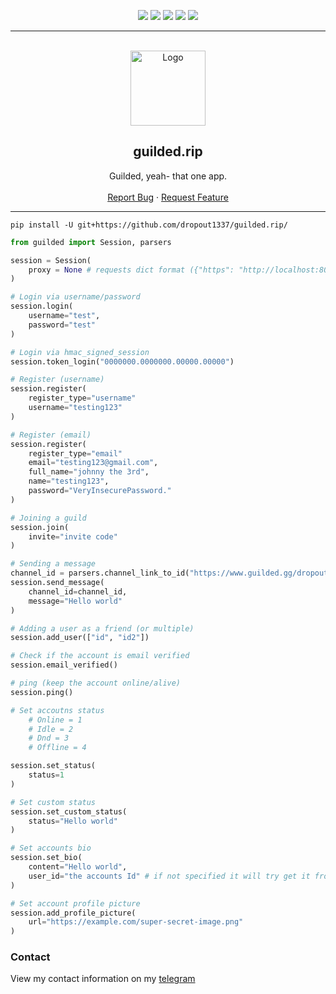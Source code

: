 <div id="top"></div>
<p align="center">
  <img src="https://img.shields.io/github/contributors/dropout1337/guilded.rip.svg?style=for-the-badge"/>
  <img src="https://img.shields.io/github/forks/dropout1337/guilded.rip.svg?style=for-the-badge"/>
  <img src="https://img.shields.io/github/stars/dropout1337/guilded.rip.svg?style=for-the-badge"/>
  <img src="https://img.shields.io/github/issues/dropout1337/guilded.rip.svg?style=for-the-badge"/>
  <img src="https://img.shields.io/github/license/dropout1337/guilded.rip.svg?style=for-the-badge"/>
</p>
  
---------------------------------------
  
<br/>
<div align="center">
  <a href="https://github.com/dropout1337/guilded.rip">
    <img src="https://i.imgur.com/xInXmyq.png" alt="Logo" width="120" height="120">
  </a>
  
  <h2 align="center">guilded.rip</h3>

  <p align="center">
    Guilded, yeah- that one app.
    <br />
    <br />
    <a href="https://github.com/dropout1337/guilded.rip/issues">Report Bug</a>
    ·
    <a href="https://github.com/dropout1337/guilded.rip/issues">Request Feature</a>
  </p>
</div>

---------------------------------------

```
pip install -U git+https://github.com/dropout1337/guilded.rip/
```

```py
from guilded import Session, parsers

session = Session(
    proxy = None # requests dict format ({"https": "http://localhost:8080"})
)

# Login via username/password
session.login(
    username="test",
    password="test"
)

# Login via hmac_signed_session
session.token_login("0000000.0000000.00000.00000")

# Register (username)
session.register(
    register_type="username"
    username="testing123"
)

# Register (email)
session.register(
    register_type="email"
    email="testing123@gmail.com",
    full_name="johnny the 3rd",
    name="testing123",
    password="VeryInsecurePassword."
)

# Joining a guild
session.join(
    invite="invite code"
)

# Sending a message
channel_id = parsers.channel_link_to_id("https://www.guilded.gg/dropoutnekos-Falcons/groups/3ExNPxLz/channels/f3bd64c8-5b9c-4738-8bf3-419b9670826a/chat")
session.send_message(
    channel_id=channel_id,
    message="Hello world"
)

# Adding a user as a friend (or multiple)
session.add_user(["id", "id2"])

# Check if the account is email verified
session.email_verified()

# ping (keep the account online/alive)
session.ping()

# Set accoutns status
    # Online = 1
    # Idle = 2
    # Dnd = 3
    # Offline = 4

session.set_status(
    status=1
)

# Set custom status
session.set_custom_status(
    status="Hello world"
)

# Set accounts bio
session.set_bio(
    content="Hello world",
    user_id="the accounts Id" # if not specified it will try get it from the cached user
)

# Set account profile picture
session.add_profile_picture(
    url="https://example.com/super-secret-image.png"
)

```

### Contact
View my contact information on my [telegram](https://t.me/dropoutuwu/)
